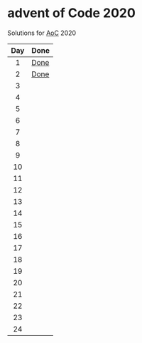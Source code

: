 # advent of Code 2020

Solutions for [AoC](https://adventofcode.com/2021) 2020

|Day|Done|
|:---:|---|
|1|[Done](day01/Day01.java)|
|2|[Done](day02/Day02.java) |
|3| |
|4| |
|5| |
|6| |
|7| |
|8| |
|9| |
|10| |
|11| |
|12| |
|13| |
|14| |
|15| |
|16| |
|17| |
|18| |
|19| |
|20| |
|21| |
|22| |
|23| |
|24| |